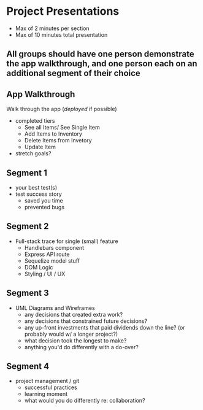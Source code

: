 # Project Presentations

- Max of 2 minutes per section
- Max of 10 minutes total presentation 

## All groups should have one person demonstrate the app walkthrough, and one person each on an additional segment of their choice

## App Walkthrough

Walk through the app (_deployed_ if possible)

- completed tiers
  - See all Items/ See Single Item
  - Add Items to Inventory
  - Delete Items from Invetory
  - Update Item
- stretch goals?

## Segment 1

- your best test(s)
- test success story
  - saved you time
  - prevented bugs

## Segment 2

- Full-stack trace for single (small) feature
  - Handlebars component
  - Express API route
  - Sequelize model stuff 
  - DOM Logic
  - Styling / UI / UX

## Segment 3

- UML Diagrams and Wireframes
  - any decisions that created extra work?
  - any decisions that constrained future decisions?
  - any up-front investments that paid dividends down the line? (or probably would w/ a longer project?)
  - what decision took the longest to make?
  - anything you'd do differently with a do-over?


## Segment 4

- project management / git
  - successful practices
  - learning moment
  - what would you do differently re: collaboration?